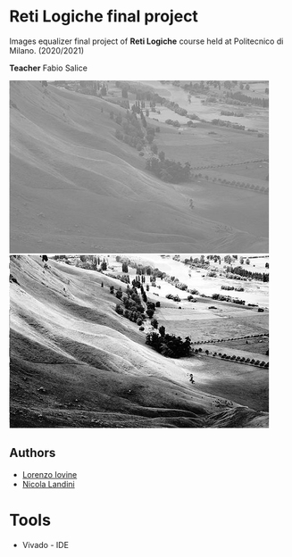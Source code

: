 # Reti Logiche final project

Images equalizer final project of **Reti Logiche** course held
at Politecnico di Milano. (2020/2021)  

**Teacher** Fabio Salice

![Image of the game](Unequalized.jpg) ![Image of the game](Equalized.jpg)

## Authors
* [Lorenzo Iovine](https://github.com/lorenzoiovine99)
* [Nicola Landini](https://github.com/neekoo0)

# Tools
* Vivado - IDE
